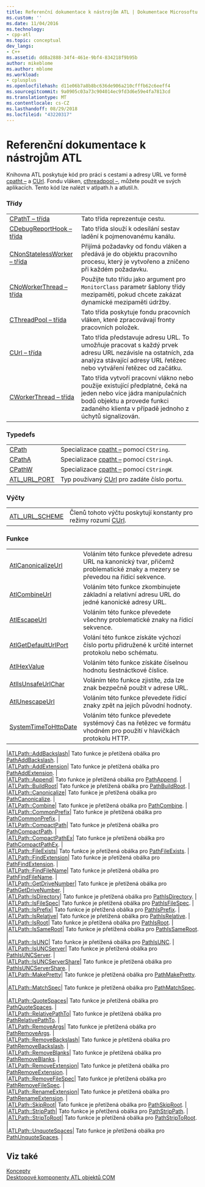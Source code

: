 ```yaml
---
title: Referenční dokumentace k nástrojům ATL | Dokumentace Microsoftu
ms.custom: ''
ms.date: 11/04/2016
ms.technology:
- cpp-atl
ms.topic: conceptual
dev_langs:
- C++
ms.assetid: dd8a2888-34f4-461e-9bf4-834218f9b95b
author: mikeblome
ms.author: mblome
ms.workload:
- cplusplus
ms.openlocfilehash: d11e06b7a8b8bc636de906a210cfffb62c6eeff4
ms.sourcegitcommit: 9a0905c03a73c904014ec9fd3d6e59e4fa7813cd
ms.translationtype: MT
ms.contentlocale: cs-CZ
ms.lasthandoff: 08/29/2018
ms.locfileid: "43220317"
---
```

# <a name="atl-utilities-reference"></a>Referenční dokumentace k nástrojům ATL
Knihovna ATL poskytuje kód pro práci s cestami a adresy URL ve formě [cpatht –](../atl/reference/cpatht-class.md) a [CUrl](../atl/reference/curl-class.md). Fondu vláken, [cthreadpool –](../atl/reference/cthreadpool-class.md), můžete použít ve svých aplikacích. Tento kód lze nalézt v atlpath.h a atlutil.h.  
  
### <a name="classes"></a>Třídy  
  
|||  
|-|-|  
|[CPathT – třída](../atl/reference/cpatht-class.md)|Tato třída reprezentuje cestu.|  
|[CDebugReportHook – třída](../atl/reference/cdebugreporthook-class.md)|Tato třída slouží k odesílání sestav ladění k pojmenovanému kanálu.|  
|[CNonStatelessWorker – třída](../atl/reference/cnonstatelessworker-class.md)|Přijímá požadavky od fondu vláken a předává je do objektu pracovního procesu, který je vytvořeno a zničeno při každém požadavku.|  
|[CNoWorkerThread – třída](../atl/reference/cnoworkerthread-class.md)|Použijte tuto třídu jako argument pro `MonitorClass` parametr šablony třídy mezipaměti, pokud chcete zakázat dynamické mezipaměti údržby.|  
|[CThreadPool – třída](../atl/reference/cthreadpool-class.md)|Tato třída poskytuje fondu pracovních vláken, které zpracovávají fronty pracovních položek.|  
|[CUrl – třída](../atl/reference/curl-class.md)|Tato třída představuje adresu URL. To umožňuje pracovat s každý prvek adresu URL nezávisle na ostatních, zda analýza stávající adresy URL řetězec nebo vytváření řetězec od začátku.|  
|[CWorkerThread – třída](../atl/reference/cworkerthread-class.md)|Tato třída vytvoří pracovní vlákno nebo použije existující předplatné, čeká na jeden nebo více jádra manipulačních bodů objektu a provede funkci zadaného klienta v případě jednoho z úchytů signalizován.|  
  
### <a name="typedefs"></a>Typedefs  
  
|||  
|-|-|  
|[CPath](../atl/reference/atl-typedefs.md#cpath)|Specializace [cpatht –](../atl/reference/cpatht-class.md) pomocí `CString`.|  
|[CPathA](../atl/reference/atl-typedefs.md#cpatha)|Specializace [cpatht –](../atl/reference/cpatht-class.md) pomocí `CStringA`.|  
|[CPathW](../atl/reference/atl-typedefs.md#cpathw)|Specializace [cpatht –](../atl/reference/cpatht-class.md) pomocí `CStringW`.|  
|[ATL_URL_PORT](../atl/reference/atl-typedefs.md#atl_url_port)|Typ používaný [CUrl](../atl/reference/curl-class.md) pro zadáte číslo portu.|  
  
### <a name="enums"></a>Výčty  
  
|||  
|-|-|  
|[ATL_URL_SCHEME](../atl/reference/atl-url-scheme-enum.md)|Členů tohoto výčtu poskytují konstanty pro režimy rozumí [CUrl](../atl/reference/curl-class.md).|  
  
### <a name="functions"></a>Funkce  
  
|||  
|-|-|  
|[AtlCanonicalizeUrl](../atl/reference/atl-http-utility-functions.md#atlcanonicalizeurl)|Voláním této funkce převedete adresu URL na kanonický tvar, přičemž problematické znaky a mezery se převedou na řídicí sekvence.|  
|[AtlCombineUrl](../atl/reference/atl-http-utility-functions.md#atlcombineurl)|Voláním této funkce zkombinujete základní a relativní adresu URL do jedné kanonické adresy URL.|  
|[AtlEscapeUrl](../atl/reference/atl-http-utility-functions.md#atlescapeurl)|Voláním této funkce převedete všechny problematické znaky na řídicí sekvence.|  
|[AtlGetDefaultUrlPort](../atl/reference/atl-http-utility-functions.md#atlgetdefaulturlport)|Volání této funkce získáte výchozí číslo portu přidružené k určité internet protokolu nebo schématu.|  
|[AtlHexValue](../atl/reference/atl-text-encoding-functions.md#atlhexvalue)|Voláním této funkce získáte číselnou hodnotu šestnáctkové číslice.|  
|[AtlIsUnsafeUrlChar](../atl/reference/atl-http-utility-functions.md#atlisunsafeurlchar)|Voláním této funkce zjistíte, zda lze znak bezpečně použít v adrese URL.|  
|[AtlUnescapeUrl](../atl/reference/atl-http-utility-functions.md#atlunescapeurl)|Voláním této funkce převedete řídicí znaky zpět na jejich původní hodnoty.|  
|[SystemTimeToHttpDate](../atl/reference/atl-http-utility-functions.md#systemtimetohttpdate)|Voláním této funkce převedete systémový čas na řetězec ve formátu vhodném pro použití v hlavičkách protokolu HTTP.|  

|[ATLPath::AddBackslash](../atl/reference/atl-path-functions.md#addbackslash)| Tato funkce je přetížená obálka pro [PathAddBackslash](/windows/desktop/api/shlwapi/nf-shlwapi-pathaddbackslasha
). |  
|[ATLPath::AddExtension](../atl/reference/atl-path-functions.md#addextension)| Tato funkce je přetížená obálka pro [PathAddExtension](/windows/desktop/api/shlwapi/nf-shlwapi-pathaddextensiona). |  
|[ATLPath::Append](../atl/reference/atl-path-functions.md#append)| Tato funkce je přetížená obálka pro [PathAppend](/windows/desktop/api/shlwapi/nf-shlwapi-pathappenda). |  
|[ATLPath::BuildRoot](../atl/reference/atl-path-functions.md#buildroot)| Tato funkce je přetížená obálka pro [PathBuildRoot](/windows/desktop/api/shlwapi/nf-shlwapi-pathbuildroota). |  
|[ATLPath::Canonicalize](../atl/reference/atl-path-functions.md#canonicalize)| Tato funkce je přetížená obálka pro [PathCanonicalize](/windows/desktop/api/shlwapi/nf-shlwapi-pathcanonicalizea). |  
|[ATLPath::Combine](../atl/reference/atl-path-functions.md#combine)| Tato funkce je přetížená obálka pro [PathCombine](/windows/desktop/api/shlwapi/nf-shlwapi-pathcombinea). |  
|[ATLPath::CommonPrefix](../atl/reference/atl-path-functions.md#commonprefix)| Tato funkce je přetížená obálka pro [PathCommonPrefix](/windows/desktop/api/shlwapi/nf-shlwapi-pathcommonprefixa). |  
|[ATLPath::CompactPath](../atl/reference/atl-path-functions.md#compactpath)| Tato funkce je přetížená obálka pro [PathCompactPath](/windows/desktop/api/shlwapi/nf-shlwapi-pathcompactpatha). |  
|[ATLPath::CompactPathEx](../atl/reference/atl-path-functions.md#compactpathex)| Tato funkce je přetížená obálka pro [PathCompactPathEx](/windows/desktop/api/shlwapi/nf-shlwapi-pathcompactpathexa). |  
|[ATLPath::FileExists](../atl/reference/atl-path-functions.md#fileexists)| Tato funkce je přetížená obálka pro [PathFileExists](/windows/desktop/api/shlwapi/nf-shlwapi-pathfileexistsa). |  
|[ATLPath::FindExtension](../atl/reference/atl-path-functions.md#findextension)| Tato funkce je přetížená obálka pro [PathFindExtension](/windows/desktop/api/shlwapi/nf-shlwapi-pathfindextensiona). |  
|[ATLPath::FindFileName](../atl/reference/atl-path-functions.md#findfilename)| Tato funkce je přetížená obálka pro [PathFindFileName](/windows/desktop/api/shlwapi/nf-shlwapi-pathfindfilenamea). |  
|[ATLPath::GetDriveNumber](../atl/reference/atl-path-functions.md#getdrivenumber)| Tato funkce je přetížená obálka pro [PathGetDriveNumber](/windows/desktop/api/shlwapi/nf-shlwapi-pathgetdrivenumbera). |  
|[ATLPath::IsDirectory](../atl/reference/atl-path-functions.md#isdirectory)| Tato funkce je přetížená obálka pro [PathIsDirectory](/windows/desktop/api/shlwapi/nf-shlwapi-pathisdirectorya). |  
|[ATLPath::IsFileSpec](../atl/reference/atl-path-functions.md#isfilespec)| Tato funkce je přetížená obálka pro [PathIsFileSpec](/windows/desktop/api/shlwapi/nf-shlwapi-pathisfilespeca). |  
|[ATLPath::IsPrefix](../atl/reference/atl-path-functions.md#isprefix)| Tato funkce je přetížená obálka pro [PathIsPrefix](/windows/desktop/api/shlwapi/nf-shlwapi-pathisprefixa). |  
|[ATLPath::IsRelative](../atl/reference/atl-path-functions.md#isrelative)| Tato funkce je přetížená obálka pro [PathIsRelative](/windows/desktop/api/shlwapi/nf-shlwapi-pathisrelativea). |  
|[ATLPath::IsRoot](../atl/reference/atl-path-functions.md#isroot)| Tato funkce je přetížená obálka pro [PathIsRoot](/windows/desktop/api/shlwapi/nf-shlwapi-pathisroota). |  
|[ATLPath::IsSameRoot](../atl/reference/atl-path-functions.md#issameroot)| Tato funkce je přetížená obálka pro [PathIsSameRoot](/windows/desktop/api/shlwapi/nf-shlwapi-pathissameroota). |  
|[ATLPath::IsUNC](../atl/reference/atl-path-functions.md#isunc)| Tato funkce je přetížená obálka pro [PathIsUNC](/windows/desktop/api/shlwapi/nf-shlwapi-pathisunca). |  
|[ATLPath::IsUNCServer](../atl/reference/atl-path-functions.md#isuncserver)| Tato funkce je přetížená obálka pro [PathIsUNCServer](/windows/desktop/api/shlwapi/nf-shlwapi-pathisuncservera). |  
|[ATLPath::IsUNCServerShare](../atl/reference/atl-path-functions.md#isuncservershare)| Tato funkce je přetížená obálka pro [PathIsUNCServerShare](/windows/desktop/api/shlwapi/nf-shlwapi-pathisuncserversharea). |  
|[ATLPath::MakePretty](../atl/reference/atl-path-functions.md#makepretty)| Tato funkce je přetížená obálka pro [PathMakePretty](/windows/desktop/api/shlwapi/nf-shlwapi-pathmakeprettya). |  
|[ATLPath::MatchSpec](../atl/reference/atl-path-functions.md#matchspec)| Tato funkce je přetížená obálka pro [PathMatchSpec](/windows/desktop/api/shlwapi/nf-shlwapi-pathmatchspeca). |  
|[ATLPath::QuoteSpaces](../atl/reference/atl-path-functions.md#quotespaces)| Tato funkce je přetížená obálka pro [PathQuoteSpaces](/windows/desktop/api/shlwapi/nf-shlwapi-pathquotespacesa). |  
|[ATLPath::RelativePathTo](../atl/reference/atl-path-functions.md#relativepathto)| Tato funkce je přetížená obálka pro [PathRelativePathTo](/windows/desktop/api/shlwapi/nf-shlwapi-pathrelativepathtoa). |  
|[ATLPath::RemoveArgs](../atl/reference/atl-path-functions.md#removeargs)| Tato funkce je přetížená obálka pro [PathRemoveArgs](/windows/desktop/api/shlwapi/nf-shlwapi-pathremoveargsa). |  
|[ATLPath::RemoveBackslash](../atl/reference/atl-path-functions.md#removebackslash)| Tato funkce je přetížená obálka pro [PathRemoveBackslash](/windows/desktop/api/shlwapi/nf-shlwapi-pathremovebackslasha). |  
|[ATLPath::RemoveBlanks](../atl/reference/atl-path-functions.md#removeblanks)| Tato funkce je přetížená obálka pro [PathRemoveBlanks](/windows/desktop/api/shlwapi/nf-shlwapi-pathremoveblanksa). |  
|[ATLPath::RemoveExtension](../atl/reference/atl-path-functions.md#removeextension)| Tato funkce je přetížená obálka pro [PathRemoveExtension](/windows/desktop/api/shlwapi/nf-shlwapi-pathremoveextensiona). |  
|[ATLPath::RemoveFileSpec](../atl/reference/atl-path-functions.md#removefilespec)| Tato funkce je přetížená obálka pro [PathRemoveFileSpec](/windows/desktop/api/shlwapi/nf-shlwapi-pathremovefilespeca). |  
|[ATLPath::RenameExtension](../atl/reference/atl-path-functions.md#renameextension)| Tato funkce je přetížená obálka pro [PathRenameExtension](/windows/desktop/api/shlwapi/nf-shlwapi-pathrenameextensiona). |  
|[ATLPath::SkipRoot](../atl/reference/atl-path-functions.md#skiproot)| Tato funkce je přetížená obálka pro [PathSkipRoot](/windows/desktop/api/shlwapi/nf-shlwapi-pathskiproota). |  
|[ATLPath::StripPath](../atl/reference/atl-path-functions.md#strippath)| Tato funkce je přetížená obálka pro [PathStripPath](/windows/desktop/api/shlwapi/nf-shlwapi-pathstrippatha). |  
|[ATLPath::StripToRoot](../atl/reference/atl-path-functions.md#striptoroot)| Tato funkce je přetížená obálka pro [PathStripToRoot](/windows/desktop/api/shlwapi/nf-shlwapi-pathstriptoroota). |  
|[ATLPath::UnquoteSpaces](../atl/reference/atl-path-functions.md#unquotespaces)| Tato funkce je přetížená obálka pro [PathUnquoteSpaces](/windows/desktop/api/shlwapi/nf-shlwapi-pathunquotespacesa). |  
  

## <a name="see-also"></a>Viz také  
 [Koncepty](../atl/active-template-library-atl-concepts.md)   
 [Desktopové komponenty ATL objektů COM](../atl/atl-com-desktop-components.md)
